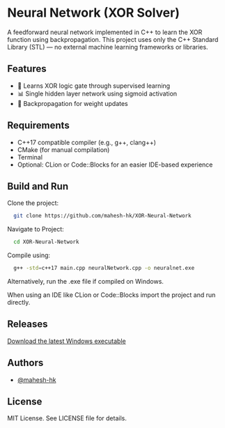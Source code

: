 
# Neural Network (XOR Solver)

A feedforward neural network implemented in C++ to learn the XOR function using backpropagation. This project uses only the C++ Standard Library (STL) — no external machine learning frameworks or libraries.


## Features

- 🧮 Learns XOR logic gate through supervised learning
- 📊 Single hidden layer network using sigmoid activation
- 🔁 Backpropagation for weight updates



## Requirements

- C++17 compatible compiler (e.g., g++, clang++)
- CMake (for manual compilation)
- Terminal
- Optional: CLion or Code::Blocks for an easier IDE-based experience
## Build and Run

Clone the project:

```bash
  git clone https://github.com/mahesh-hk/XOR-Neural-Network
```

Navigate to Project:

```bash
  cd XOR-Neural-Network
```

Compile using:

```bash
  g++ -std=c++17 main.cpp neuralNetwork.cpp -o neuralnet.exe
```

Alternatively, run the .exe file if compiled on Windows.

When using an IDE like CLion or Code::Blocks import the project and run directly.




## Releases

[Download the latest Windows executable](https://github.com/mahesh-hk/XOR-Neural-Network/releases/latest)
## Authors

- [@mahesh-hk](https://github.com/mahesh-hk)


## License

MIT License. See LICENSE file for details.

